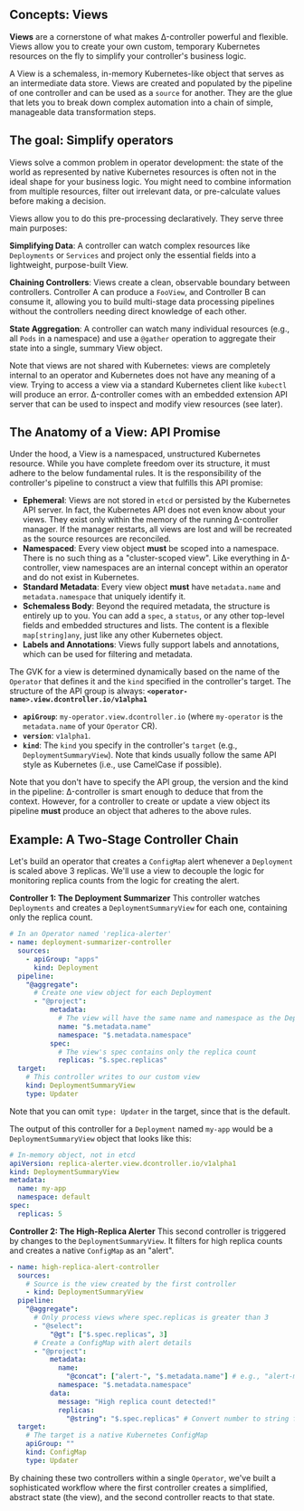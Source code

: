 ## Concepts: Views

**Views** are a cornerstone of what makes Δ-controller powerful and flexible. Views allow you to create your own custom, temporary Kubernetes resources on the fly to simplify your controller's business logic.

A View is a schemaless, in-memory Kubernetes-like object that serves as an intermediate data store. Views are created and populated by the pipeline of one controller and can be used as a `source` for another. They are the glue that lets you to break down complex automation into a chain of simple, manageable data transformation steps.

## The goal: Simplify operators

Views solve a common problem in operator development: the state of the world as represented by native Kubernetes resources is often not in the ideal shape for your business logic. You might need to combine information from multiple resources, filter out irrelevant data, or pre-calculate values before making a decision.

Views allow you to do this pre-processing declaratively. They serve three main purposes:

**Simplifying Data**: A controller can watch complex resources like `Deployments` or `Services` and project only the essential fields into a lightweight, purpose-built View.

**Chaining Controllers**: Views create a clean, observable boundary between controllers. Controller A can produce a `FooView`, and Controller B can consume it, allowing you to build multi-stage data processing pipelines without the controllers needing direct knowledge of each other.

**State Aggregation**: A controller can watch many individual resources (e.g., all `Pods` in a namespace) and use a `@gather` operation to aggregate their state into a single, summary View object.

Note that views are not shared with Kubernetes: views are completely internal to an operator and Kubernetes does not have any meaning of a view. Trying to access a view via a standard Kubernetes client like `kubectl` will produce an error. Δ-controller comes with an embedded extension API server that can be used to inspect and modify view resources (see later).

## The Anatomy of a View: API Promise

Under the hood, a View is a namespaced, unstructured Kubernetes resource. While you have complete freedom over its structure, it must adhere to the below fundamental rules. It is the responsibility of the controller's pipeline to construct a view that fulfills this API promise:

*   **Ephemeral**: Views are not stored in `etcd` or persisted by the Kubernetes API server. In fact, the Kubernetes API does not even know about your views. They exist only within the memory of the running Δ-controller manager. If the manager restarts, all views are lost and will be recreated as the source resources are reconciled.
*   **Namespaced**: Every view object **must** be scoped into a namespace. There is no such thing as a "cluster-scoped view". Like everything in Δ-controller, view namespaces are an internal concept within an operator and do not exist in Kubernetes.
*   **Standard Metadata**: Every view object **must** have `metadata.name` and `metadata.namespace` that uniquely identify it.
*   **Schemaless Body**: Beyond the required metadata, the structure is entirely up to you. You can add a `spec`, a `status`, or any other top-level fields and embedded structures and lists. The content is a flexible `map[string]any`, just like any other Kubernetes object.
*   **Labels and Annotations**: Views fully support labels and annotations, which can be used for filtering and metadata.

The GVK for a view is determined dynamically based on the name of the `Operator` that defines it and the `kind` specified in the controller's target. The structure of the API group is always: **`<operator-name>.view.dcontroller.io/v1alpha1`**

*   **`apiGroup`**: `my-operator.view.dcontroller.io` (where `my-operator` is the `metadata.name` of your `Operator` CR).
*   **`version`**: `v1alpha1`.
*   **`kind`**: The `kind` you specify in the controller's `target` (e.g., `DeploymentSummaryView`). Note that kinds usually follow the same API style as Kubernetes (i.e., use CamelCase if possible).

Note that you don't have to specify the API group, the version and the kind in the pipeline: Δ-controller is smart enough to deduce that from the context. However, for a controller to create or update a view object its pipeline **must** produce an object that adheres to the above rules.

## Example: A Two-Stage Controller Chain

Let's build an operator that creates a `ConfigMap` alert whenever a `Deployment` is scaled above 3 replicas. We'll use a view to decouple the logic for monitoring replica counts from the logic for creating the alert.

**Controller 1: The Deployment Summarizer**
This controller watches `Deployments` and creates a `DeploymentSummaryView` for each one, containing only the replica count.

```yaml
# In an Operator named 'replica-alerter'
- name: deployment-summarizer-controller
  sources:
    - apiGroup: "apps"
      kind: Deployment
  pipeline:
    "@aggregate":
      # Create one view object for each Deployment
      - "@project":
          metadata:
            # The view will have the same name and namespace as the Deployment
            name: "$.metadata.name"
            namespace: "$.metadata.namespace"
          spec:
            # The view's spec contains only the replica count
            replicas: "$.spec.replicas"
  target:
    # This controller writes to our custom view
    kind: DeploymentSummaryView
    type: Updater
```

Note that you can omit `type: Updater` in the target, since that is the default.

The output of this controller for a `Deployment` named `my-app` would be a `DeploymentSummaryView` object that looks like this:

```yaml
# In-memory object, not in etcd
apiVersion: replica-alerter.view.dcontroller.io/v1alpha1
kind: DeploymentSummaryView
metadata:
  name: my-app
  namespace: default
spec:
  replicas: 5
```

**Controller 2: The High-Replica Alerter**
This second controller is triggered by changes to the `DeploymentSummaryView`. It filters for high replica counts and creates a native `ConfigMap` as an "alert".

```yaml
- name: high-replica-alert-controller
  sources:
    # Source is the view created by the first controller
    - kind: DeploymentSummaryView
  pipeline:
    "@aggregate":
      # Only process views where spec.replicas is greater than 3
      - "@select":
          "@gt": ["$.spec.replicas", 3]
      # Create a ConfigMap with alert details
      - "@project":
          metadata:
            name:
              "@concat": ["alert-", "$.metadata.name"] # e.g., "alert-my-app"
            namespace: "$.metadata.namespace"
          data:
            message: "High replica count detected!"
            replicas:
              "@string": "$.spec.replicas" # Convert number to string for ConfigMap data
  target:
    # The target is a native Kubernetes ConfigMap
    apiGroup: ""
    kind: ConfigMap
    type: Updater
```

By chaining these two controllers within a single `Operator`, we've built a sophisticated workflow where the first controller creates a simplified, abstract state (the view), and the second controller reacts to that state.


